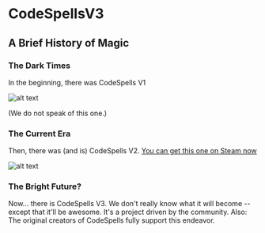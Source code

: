 # CodeSpellsV3

## A Brief History of Magic

### The Dark Times

In the beginning, there was CodeSpells V1

![alt text](https://i.ytimg.com/vi/TslR9CG6yKI/hqdefault.jpg)

(We do not speak of this one.)

### The Current Era

Then, there was (and is) CodeSpells V2. [You can get this one on Steam now](http://store.steampowered.com/app/324190/CodeSpells/)

![alt text](http://cdn.edgecast.steamstatic.com/steam/apps/324190/ss_32820f22a42e8727926db22a914a5017d0b5bb33.600x338.jpg?t=1478030369)

### The Bright Future?

Now... there is CodeSpells V3.  We don't really know what it will become -- except that it'll be awesome.  It's a project driven by the community.  Also: The original creators of CodeSpells fully support this endeavor.  

